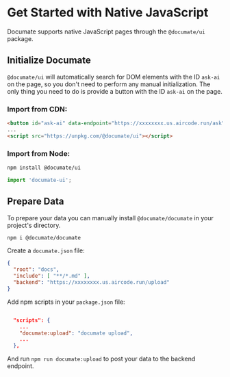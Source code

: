 # Get Started with Native JavaScript

Documate supports native JavaScript pages through the `@documate/ui` package.

## Initialize Documate

`@documate/ui` will automatically search for DOM elements with the ID `ask-ai` on the page, so you don't need to perform any manual initialization. The only thing you need to do is provide a button with the ID `ask-ai` on the page.

### Import from CDN:

```html
<button id="ask-ai" data-endpoint="https://xxxxxxxx.us.aircode.run/ask"></button>
...
<script src="https://unpkg.com/@documate/ui"></script>
```

### Import from Node:

```bash
npm install @documate/ui
```

```js
import 'documate-ui';
```

## Prepare Data

To prepare your data you can manually install `@documate/documate` in your project's directory.

```bash
npm i @documate/documate
```

Create a `documate.json` file:

```json
{
  "root": "docs",
  "include": [ "**/*.md" ],
  "backend": "https://xxxxxxxx.us.aircode.run/upload"
}
```

Add npm scripts in your `package.json` file:

```json

  "scripts": {
    ...
    "documate:upload": "documate upload",
    ...
  },
```

And run `npm run documate:upload` to post your data to the backend endpoint.